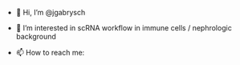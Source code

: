 - 👋 Hi, I’m @jgabrysch
- 👀 I’m interested in scRNA workflow in immune cells / nephrologic background

- 📫 How to reach me: 


